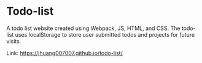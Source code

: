 # Todo-list

A todo list website created using Webpack, JS, HTML, and CSS. The todo-list uses localStorage to store user submitted todos and projects for future visits.

Link: https://jhuang007007.github.io/todo-list/
